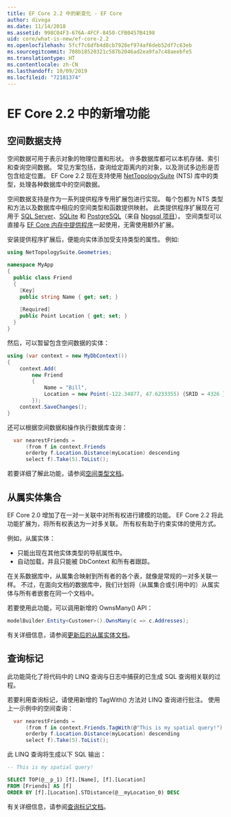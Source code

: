 ```yaml
---
title: EF Core 2.2 中的新变化 - EF Core
author: divega
ms.date: 11/14/2018
ms.assetid: 998C04F3-676A-4FCF-8450-CFB0457B4198
uid: core/what-is-new/ef-core-2.2
ms.openlocfilehash: 5fcf7c6dfb4d8cb7928ef974af6deb52df7c63eb
ms.sourcegitcommit: 708b18520321c587b2046ad2ea9fa7c48aeebfe5
ms.translationtype: HT
ms.contentlocale: zh-CN
ms.lasthandoff: 10/09/2019
ms.locfileid: "72181374"
---
```

# <a name="new-features-in-ef-core-22"></a>EF Core 2.2 中的新增功能

## <a name="spatial-data-support"></a>空间数据支持

空间数据可用于表示对象的物理位置和形状。
许多数据库都可以本机存储、索引和查询空间数据。 常见方案包括，查询给定距离内的对象，以及测试多边形是否包含给定位置。
EF Core 2.2 现在支持使用 [NetTopologySuite](https://github.com/NetTopologySuite/NetTopologySuite) (NTS) 库中的类型，处理各种数据库中的空间数据。

空间数据支持是作为一系列提供程序专用扩展包进行实现。
每个包都为 NTS 类型和方法以及数据库中相应的空间类型和函数提供映射。
此类提供程序扩展现在可用于 [SQL Server](https://www.nuget.org/packages/Microsoft.EntityFrameworkCore.SqlServer.NetTopologySuite/)、[SQLite](https://www.nuget.org/packages/Microsoft.EntityFrameworkCore.Sqlite.NetTopologySuite/) 和 [PostgreSQL](https://www.nuget.org/packages/Npgsql.EntityFrameworkCore.PostgreSQL.NetTopologySuite/)（来自 [Npgsql 项目](https://www.npgsql.org/)）。
空间类型可以直接与 [EF Core 内存中提供程序](https://docs.microsoft.com/en-us/ef/core/providers/in-memory/)一起使用，无需使用额外扩展。

安装提供程序扩展后，便能向实体添加受支持类型的属性。 例如:

``` csharp
using NetTopologySuite.Geometries;

namespace MyApp
{
  public class Friend
  {
    [Key]
    public string Name { get; set; }
  
    [Required]
    public Point Location { get; set; }
  }
}
``` 

然后，可以暂留包含空间数据的实体：

``` csharp
using (var context = new MyDbContext())
{
    context.Add(
        new Friend
        {
            Name = "Bill",
            Location = new Point(-122.34877, 47.6233355) {SRID = 4326 }
        });
    context.SaveChanges();
}
```
还可以根据空间数据和操作执行数据库查询：

``` csharp
  var nearestFriends =
      (from f in context.Friends
      orderby f.Location.Distance(myLocation) descending
      select f).Take(5).ToList();
```

若要详细了解此功能，请参阅[空间类型文档](xref:core/modeling/spatial)。 

## <a name="collections-of-owned-entities"></a>从属实体集合

EF Core 2.0 增加了在一对一关联中对所有权进行建模的功能。
EF Core 2.2 将此功能扩展为，将所有权表达为一对多关联。
所有权有助于约束实体的使用方式。

例如，从属实体：
- 只能出现在其他实体类型的导航属性中。 
- 自动加载，并且只能被 DbContext 和所有者跟踪。

在关系数据库中，从属集合映射到所有者的各个表，就像是常规的一对多关联一样。
不过，在面向文档的数据库中，我们计划将（从属集合或引用中的）从属实体与所有者嵌套在同一个文档中。

若要使用此功能，可以调用新增的 OwnsMany() API：

``` csharp
modelBuilder.Entity<Customer>().OwnsMany(c => c.Addresses);
```

有关详细信息，请参阅[更新后的从属实体文档](xref:core/modeling/owned-entities#collections-of-owned-types)。

## <a name="query-tags"></a>查询标记

此功能简化了将代码中的 LINQ 查询与日志中捕获的已生成 SQL 查询相关联的过程。

若要利用查询标记，请使用新增的 TagWith() 方法对 LINQ 查询进行批注。
使用上一示例中的空间查询：

``` csharp
  var nearestFriends =
      (from f in context.Friends.TagWith(@"This is my spatial query!")
      orderby f.Location.Distance(myLocation) descending
      select f).Take(5).ToList();
```

此 LINQ 查询将生成以下 SQL 输出：

``` sql
-- This is my spatial query!

SELECT TOP(@__p_1) [f].[Name], [f].[Location]
FROM [Friends] AS [f]
ORDER BY [f].[Location].STDistance(@__myLocation_0) DESC
```

有关详细信息，请参阅[查询标记文档](xref:core/querying/tags)。 